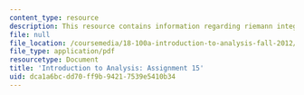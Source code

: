 ```yaml
---
content_type: resource
description: This resource contains information regarding riemann integral.
file: null
file_location: /coursemedia/18-100a-introduction-to-analysis-fall-2012/dca1a6bcdd70ff9b94217539e5410b34_MIT18_100AF12_Assign_15.pdf
file_type: application/pdf
resourcetype: Document
title: 'Introduction to Analysis: Assignment 15'
uid: dca1a6bc-dd70-ff9b-9421-7539e5410b34
---
```

